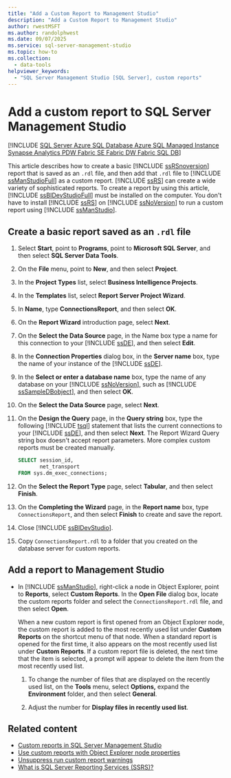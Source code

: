 ```yaml
---
title: "Add a Custom Report to Management Studio"
description: "Add a Custom Report to Management Studio"
author: rwestMSFT
ms.author: randolphwest
ms.date: 09/07/2025
ms.service: sql-server-management-studio
ms.topic: how-to
ms.collection:
  - data-tools
helpviewer_keywords:
  - "SQL Server Management Studio [SQL Server], custom reports"
---
```

# Add a custom report to SQL Server Management Studio

[!INCLUDE [SQL Server Azure SQL Database Azure SQL Managed Instance Synapse Analytics PDW Fabric SE Fabric DW Fabric SQL DB](../includes/applies-to-version/sql-asdb-asdbmi-asa-pdw-fabricse-fabricdw-fabricsqldb.md)]

This article describes how to create a basic [!INCLUDE [ssRSnoversion](../includes/ssrsnoversion-md.md)] report that is saved as an `.rdl` file, and then add that `.rdl` file to [!INCLUDE [ssManStudioFull](../includes/ssmanstudiofull-md.md)] as a custom report. [!INCLUDE [ssRS](../includes/ssrs.md)] can create a wide variety of sophisticated reports. To create a report by using this article, [!INCLUDE [ssBIDevStudioFull](../includes/ssbidevstudiofull-md.md)] must be installed on the computer. You don't have to install [!INCLUDE [ssRS](../includes/ssrs.md)] on [!INCLUDE [ssNoVersion](../includes/ssnoversion-md.md)] to run a custom report using [!INCLUDE [ssManStudio](../includes/ssmanstudio-md.md)].

## Create a basic report saved as an `.rdl` file

1. Select **Start**, point to **Programs**, point to **Microsoft SQL Server**, and then select **SQL Server Data Tools**.

1. On the **File** menu, point to **New**, and then select **Project**.

1. In the **Project Types** list, select **Business Intelligence Projects**.

1. In the **Templates** list, select **Report Server Project Wizard**.

1. In **Name**, type **ConnectionsReport**, and then select **OK**.

1. On the **Report Wizard** introduction page, select **Next**.

1. On the **Select the Data Source** page, in the Name box type a name for this connection to your [!INCLUDE [ssDE](../includes/ssde-md.md)], and then select **Edit**.

1. In the **Connection Properties** dialog box, in the **Server name** box, type the name of your instance of the [!INCLUDE [ssDE](../includes/ssde-md.md)].

1. In the **Select or enter a database name** box, type the name of any database on your [!INCLUDE [ssNoVersion](../includes/ssnoversion-md.md)], such as [!INCLUDE [ssSampleDBobject](../includes/sssampledbobject-md.md)], and then select **OK**.

1. On the **Select the Data Source** page, select **Next**.

1. On the **Design the Query** page, in the **Query string** box, type the following [!INCLUDE [tsql](../includes/tsql-md.md)] statement that lists the current connections to your [!INCLUDE [ssDE](../includes/ssde-md.md)], and then select **Next**. The Report Wizard Query string box doesn't accept report parameters. More complex custom reports must be created manually.

   ```sql
   SELECT session_id,
          net_transport
   FROM sys.dm_exec_connections;
   ```

1. On the **Select the Report Type** page, select **Tabular**, and then select **Finish**.

1. On the **Completing the Wizard** page, in the **Report name** box, type `ConnectionsReport`, and then select **Finish** to create and save the report.

1. Close [!INCLUDE [ssBIDevStudio](../includes/ssbidevstudio-md.md)].

1. Copy `ConnectionsReport.rdl` to a folder that you created on the database server for custom reports.

## Add a report to Management Studio

- In [!INCLUDE [ssManStudio](../includes/ssmanstudio-md.md)], right-click a node in Object Explorer, point to **Reports**, select **Custom Reports**. In the **Open File** dialog box, locate the custom reports folder and select the `ConnectionsReport.rdl` file, and then select **Open**.

  When a new custom report is first opened from an Object Explorer node, the custom report is added to the most recently used list under **Custom Reports** on the shortcut menu of that node. When a standard report is opened for the first time, it also appears on the most recently used list under **Custom Reports**. If a custom report file is deleted, the next time that the item is selected, a prompt will appear to delete the item from the most recently used list.

  1. To change the number of files that are displayed on the recently used list, on the **Tools** menu, select **Options,** expand the **Environment** folder, and then select **General**.

  1. Adjust the number for **Display files in recently used list**.

## Related content

- [Custom reports in SQL Server Management Studio](custom-reports-in-management-studio.md)
- [Use custom reports with Object Explorer node properties](use-custom-reports-with-object-explorer-node-properties.md)
- [Unsuppress run custom report warnings](unsuppress-run-custom-report-warnings.md)
- [What is SQL Server Reporting Services (SSRS)?](/sql/reporting-services/create-deploy-and-manage-mobile-and-paginated-reports)

